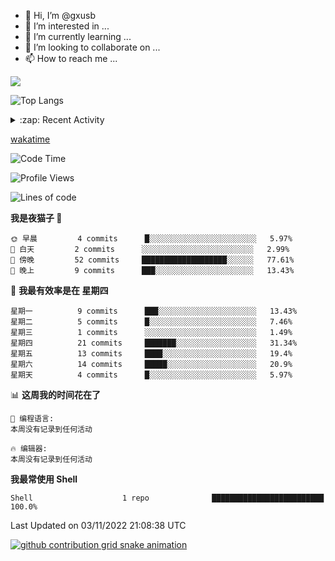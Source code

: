- 👋 Hi, I’m @gxusb
- 👀 I’m interested in ...
- 🌱 I’m currently learning ...
- 💞️ I’m looking to collaborate on ...
- 📫 How to reach me ...
  
<a href="https://github.com/gxusb"><img align="center" src="https://github-readme-stats.vercel.app/api?username=gxusb&show_icons=true&count_private=true&title_color=006400&text_color=000080&bg_color=30,00FFFF,40E0D0,00CED1&locale=cn"></a>

![Top Langs](https://github-readme-stats.vercel.app/api/top-langs/?username=gxusb&title_color=006400&text_color=000080&layout=compact&bg_color=30,00FFFF,40E0D0,00CED1&locale=cn)

<details>
<summary>:zap: Recent Activity</summary>
<!--START_SECTION:activity-->

1. ❗️ Opened issue [#194](https://github.com/cppla/ServerStatus/issues/194) in [cppla/ServerStatus](https://github.com/cppla/ServerStatus)
2. ❗️ Opened issue [#193](https://github.com/cppla/ServerStatus/issues/193) in [cppla/ServerStatus](https://github.com/cppla/ServerStatus)
3. 🗣 Commented on [#38](https://github.com/BililiveRecorder/BililiveRecorder-WebUI/issues/38) in [BililiveRecorder/BililiveRecorder-WebUI](https://github.com/BililiveRecorder/BililiveRecorder-WebUI)
4. ❗️ Opened issue [#38](https://github.com/BililiveRecorder/BililiveRecorder-WebUI/issues/38) in [BililiveRecorder/BililiveRecorder-WebUI](https://github.com/BililiveRecorder/BililiveRecorder-WebUI)
5. ❗️ Opened issue [#418](https://github.com/BililiveRecorder/BililiveRecorder/issues/418) in [BililiveRecorder/BililiveRecorder](https://github.com/BililiveRecorder/BililiveRecorder)

<!--END_SECTION:activity-->
</details>


[wakatime](https://wakatime.com/dashboard)
<!--START_SECTION:waka-->
![Code Time](http://img.shields.io/badge/Code%20Time-11%20mins-blue)

![Profile Views](http://img.shields.io/badge/%E4%B8%AA%E4%BA%BA%E8%B5%84%E6%96%99%E8%A7%82%E7%9C%8B%E6%AC%A1%E6%95%B0-364-blue)

![Lines of code](https://img.shields.io/badge/%E4%BB%8E%E3%80%8CHello%20World%E3%80%8D%E8%B5%B7%E6%88%91%E5%B7%B2%E7%BB%8F%E5%86%99%E4%BA%86-892%20%E8%A1%8C%E4%BB%A3%E7%A0%81-blue)

**我是夜猫子 🦉** 

```text
🌞 早晨         4 commits      █░░░░░░░░░░░░░░░░░░░░░░░░   5.97% 
🌆 白天         2 commits      ░░░░░░░░░░░░░░░░░░░░░░░░░   2.99% 
🌃 傍晚         52 commits     ███████████████████░░░░░░   77.61% 
🌙 晚上         9 commits      ███░░░░░░░░░░░░░░░░░░░░░░   13.43%

```
📅 **我最有效率是在 星期四** 

```text
星期一          9 commits      ███░░░░░░░░░░░░░░░░░░░░░░   13.43% 
星期二          5 commits      █░░░░░░░░░░░░░░░░░░░░░░░░   7.46% 
星期三          1 commits      ░░░░░░░░░░░░░░░░░░░░░░░░░   1.49% 
星期四          21 commits     ███████░░░░░░░░░░░░░░░░░░   31.34% 
星期五          13 commits     ████░░░░░░░░░░░░░░░░░░░░░   19.4% 
星期六          14 commits     █████░░░░░░░░░░░░░░░░░░░░   20.9% 
星期天          4 commits      █░░░░░░░░░░░░░░░░░░░░░░░░   5.97%

```


📊 **这周我的时间花在了** 

```text
💬 编程语言: 
本周没有记录到任何活动

🔥 编辑器: 
本周没有记录到任何活动

```

**我最常使用 Shell** 

```text
Shell                    1 repo              █████████████████████████   100.0%

```



 Last Updated on 03/11/2022 21:08:38 UTC
<!--END_SECTION:waka-->

 <!-- waka-box start -->
 <!-- waka-box end -->

[![github contribution grid snake animation](https://raw.githubusercontent.com/gxusb/gxusb/output/github-contribution-grid-snake.svg)](https://github.com/gxusb)

<!---
gxusb/gxusb is a ✨ special ✨ repository because its `README.md` (this file) appears on your GitHub profile.
You can click the Preview link to take a look at your changes.
--->
